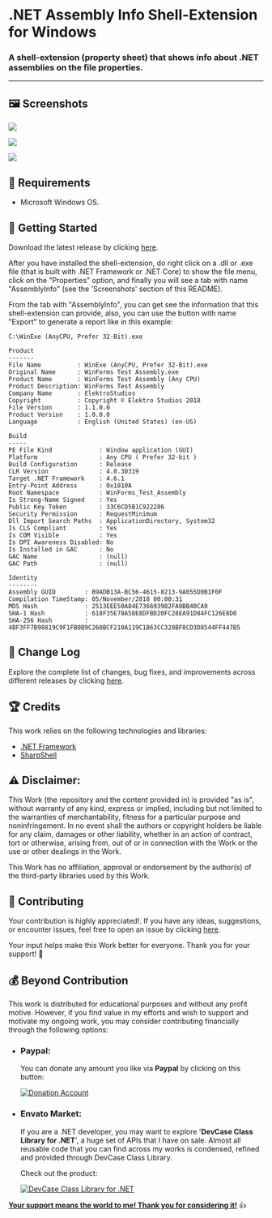 <!-- Common Project Tags:
desktop-app 
desktop-application 
dotnet 
dotnet-core 
netcore 
netframework 
netframework48 
tool 
tools 
vbnet 
visualstudio 
windows 
windows-app 
windows-application 
windows-applications 
windows-forms 
winforms 
 -->

# .NET Assembly Info Shell-Extension for Windows

### A shell-extension (property sheet) that shows info about .NET assemblies on the file properties.

------------------

## 🖼️ Screenshots

![](/Images/Tab1-Product.png)

![](/Images/Tab2-Build.png)

![](/Images/Tab3-Identity.png)

## 📝 Requirements

- Microsoft Windows OS.

## 🤖 Getting Started

Download the latest release by clicking [here](https://github.com/ElektroStudios/.NET-Assembly-Info-Shell-Extension-for-Windows/releases/latest).

After you have installed the shell-extension, do right click on a .dll or .exe file (that is built with .NET Framework or .NET Core) to show the file menu,  click on the "Properties" option, and finally you will see a tab with name "AssemblyInfo" (see the 'Screenshots' section of this README).

From the tab with "AssemblyInfo", you can get see the information that this shell-extension can provide, also, you can use the button with name "Export" to generate a report like in this example:

    C:\WinExe (AnyCPU, Prefer 32-Bit).exe
     
    Product
    -------
    File Name          : WinExe (AnyCPU, Prefer 32-Bit).exe
    Original Name      : WinForms Test Assembly.exe
    Product Name       : WinForms Test Assembly (Any CPU)
    Product Description: WinForms Test Assembly
    Company Name       : ElektroStudios
    Copyright          : Copyright © Elektro Studios 2018
    File Version       : 1.1.0.0
    Product Version    : 1.0.0.0
    Language           : English (United States) (en-US)
     
    Build
    -----
    PE File Kind             : Window application (GUI)
    Platform                 : Any CPU ( Prefer 32-bit )
    Build Configuration      : Release
    CLR Version              : 4.0.30319
    Target .NET Framework    : 4.6.1
    Entry-Point Address      : 0x1810A
    Root Namespace           : WinForms_Test_Assembly
    Is Strong-Name Signed    : Yes
    Public Key Token         : 33C6CD5B1C922286
    Security Permission      : RequestMinimum
    Dll Import Search Paths  : ApplicationDirectory, System32
    Is CLS Compliant         : Yes
    Is COM Visible           : Yes
    Is DPI Awareness Disabled: No
    Is Installed in GAC      : No
    GAC Name                 : (null)
    GAC Path                 : (null)
     
    Identity
    --------
    Assembly GUID        : B9ADB13A-BC56-4615-8213-9A055D0B1F0F
    Compilation TimeStamp: 05/November/2018 00:00:31
    MD5 Hash             : 2513EEE50A84E736693982FA0BB40CA9
    SHA-1 Hash           : 618F35E78A58E8DFBD20FC28EA91D84FC126E8D0
    SHA-256 Hash         : 4BF3FF7B98819C9F1FB0B9C260BCF210A119C1B63CC328BF8CD3D8544FF447B5

## 🔄 Change Log

Explore the complete list of changes, bug fixes, and improvements across different releases by clicking [here](/Docs/CHANGELOG.md).

## 🏆 Credits

This work relies on the following technologies and libraries: 

 - [.NET Framework](https://dotnet.microsoft.com/en-us/download/dotnet-framework)
 - [SharpShell](https://github.com/dwmkerr/sharpshell)

## ⚠️ Disclaimer:

This Work (the repository and the content provided in) is provided "as is", without warranty of any kind, express or implied, including but not limited to the warranties of merchantability, fitness for a particular purpose and noninfringement. In no event shall the authors or copyright holders be liable for any claim, damages or other liability, whether in an action of contract, tort or otherwise, arising from, out of or in connection with the Work or the use or other dealings in the Work.

This Work has no affiliation, approval or endorsement by the author(s) of the third-party libraries used by this Work.

## 💪 Contributing

Your contribution is highly appreciated!. If you have any ideas, suggestions, or encounter issues, feel free to open an issue by clicking [here](https://github.com/ElektroStudios/.NET-Assembly-Info-Shell-Extension-for-Windows/issues/new/choose). 

Your input helps make this Work better for everyone. Thank you for your support! 🚀

## 💰 Beyond Contribution 

This work is distributed for educational purposes and without any profit motive. However, if you find value in my efforts and wish to support and motivate my ongoing work, you may consider contributing financially through the following options:

 - ### Paypal:
    You can donate any amount you like via **Paypal** by clicking on this button:

    [![Donation Account](Images/Paypal_Donate.png)](https://www.paypal.com/cgi-bin/webscr?cmd=_s-xclick&hosted_button_id=E4RQEV6YF5NZY)

 - ### Envato Market:
   If you are a .NET developer, you may want to explore '**DevCase Class Library for .NET**', a huge set of APIs that I have on sale.
   Almost all reusable code that you can find across my works is condensed, refined and provided through DevCase Class Library.

    Check out the product:
    
   [![DevCase Class Library for .NET](Images/DevCase_Banner.png)](https://codecanyon.net/item/elektrokit-class-library-for-net/19260282)

<u>**Your support means the world to me! Thank you for considering it!**</u> 👍
